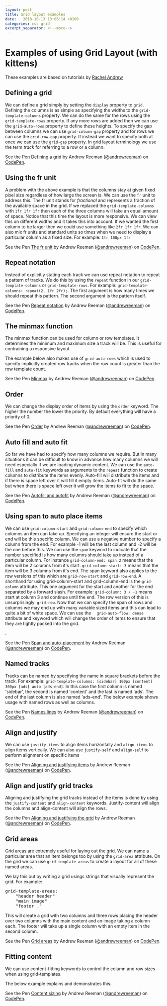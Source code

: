 ```yaml
---
layout: post
title: Grid layout examples
date:   2018-10-13 13:06:14 +0100
categories: css grid
excerpt_separator: <!--more-->
---
```


<h1>Examples of using Grid Layout (with kittens)</h1>
<p>These examples are based on tutorials by <a href="https://gridbyexample.com/">Rachel Andrew</a></p>    
<section id="section-defining">
    <h2>Defining a grid</h2>
    <p>
        We can define a grid simply by setting the <code>display</code> property to <code>grid</code>.
        Defining the columns is as simple as specifying the widths to the <code>grid-template-columns</code> property.
        We can do the same for the rows using the <code>grid-template-rows</code> property.
        If any more rows are added then we can use the <code>grid-auto-rows</code> property to define these heights.
        To specify the gap between columns we can use <code>grid-column-gap</code> property and for rows we can use the <code>grid-row-gap</code> property.
        If instead we want to specify both at once we can use the <code>grid-gap</code> property. In grid layout terminology we use the term <em>track</em> for referring to a row or a column.
    </p>
    <!--more-->
    <p data-height="500" data-theme-id="0" data-slug-hash="rqwvmM" data-default-tab="css,result" data-user="andrewreeman" data-pen-title="Defining a grid" data-preview="true" class="codepen">
        See  the Pen <a href="https://codepen.io/andrewreeman/pen/rqwvmM/">Defining a grid</a> by Andrew Reeman (<a href="https://codepen.io/andrewreeman">@andrewreeman</a>) on <a href="https://codepen.io">CodePen</a>.
    </p>
    <script async src="https://static.codepen.io/assets/embed/ei.js"></script>
</section>
<section id="section-fr">
    <h2>Using the fr unit</h2>
    <p>
        A problem with the above example is that the columns stay at given fixed pixel size regardless of how large the screen is. We can use the <code>fr</code> unit to address this.
        The fr unit stands for <em>fractional</em> and represents a fraction of the available space in the grid. 
        If we replaced the <code>grid-template-columns</code> with <code>1fr 1fr 1fr</code> then each of the three columns will take an equal amount of space.
        Notice that this time the layout is more responsive. We can view this on different widths and it takes this into account.
        If we wanted the first column to be larger then we could use something like <code>2fr 1fr 1fr</code>.
        We can also mix fr units and standard units so times when we need to display a particular column as a fixed size. For example: <code>1fr 100px 1fr</code>                                    
    </p>       
    <p data-height="500" data-theme-id="0" data-slug-hash="oawdQM" data-default-tab="css,result" data-user="andrewreeman" data-pen-title="The fr unit" data-preview="true" class="codepen">
        See the Pen <a href="https://codepen.io/andrewreeman/pen/oawdQM/">The fr unit</a> by Andrew Reeman (<a href="https://codepen.io/andrewreeman">@andrewreeman</a>) on <a href="https://codepen.io">CodePen</a>.
    </p>
    <script async src="https://static.codepen.io/assets/embed/ei.js"></script>        
</section>
<section id="section-repeat">
    <h2>Repeat notation</h2>
    <p>
        Instead of explicitly stating each track we can use repeat notation to repeat a pattern of tracks. We do this by using the <code>repeat</code> function in our <code>grid-template-columns</code> or <code>grid-template-rows</code>. For example: <code>grid-template-columns: repeat(2, 1fr 2fr);</code>. The first argument is how many times we should repeat this pattern. The second argument is the pattern itself.
    </p>
    <p data-height="500" data-theme-id="0" data-slug-hash="GYvGrb" data-default-tab="html,result" data-user="andrewreeman" data-pen-title="Repeat notation" data-preview="true" class="codepen">
        See the Pen <a href="https://codepen.io/andrewreeman/pen/GYvGrb/">Repeat notation</a> by Andrew Reeman (<a href="https://codepen.io/andrewreeman">@andrewreeman</a>) on <a href="https://codepen.io">CodePen</a>.
    </p>
    <script async src="https://static.codepen.io/assets/embed/ei.js"></script>    
</section>
<section id="section-minmax">
    <h2>The minmax function</h2>
    <p>
        The minmax function can be used for column or row templates. It determines the minimum and maximum size a track will be. This is useful for contraining a responsive layout. <aside>The example below also makes use of <code>grid-auto-rows</code> which is used to specify implicitly created row tracks when the row count is greater than the row template count. </aside>
    </p>
    <p data-height="500" data-theme-id="0" data-slug-hash="OBjGzB" data-default-tab="html,result" data-user="andrewreeman" data-pen-title="Minmax" data-preview="true" class="codepen">
        See the Pen <a href="https://codepen.io/andrewreeman/pen/OBjGzB/">Minmax</a> by Andrew Reeman (<a href="https://codepen.io/andrewreeman">@andrewreeman</a>) on <a href="https://codepen.io">CodePen</a>.
    </p>
<script async src="https://static.codepen.io/assets/embed/ei.js"></script>
</section>
<section id="section-order">
    <h2>Order</h2>
    <p>We can change the display order of items by using the <code>order</code> keyword. The higher the number the lower the priority. By default everything will have a priority of 0.</p>
    <p data-height="500" data-theme-id="0" data-slug-hash="rqzgVm" data-default-tab="html,result" data-user="andrewreeman" data-pen-title="Order" data-preview="true" class="codepen">
        See the Pen <a href="https://codepen.io/andrewreeman/pen/rqzgVm/">Order</a> by Andrew Reeman (<a href="https://codepen.io/andrewreeman">@andrewreeman</a>) on <a href="https://codepen.io">CodePen</a>.
    </p>
<script async src="https://static.codepen.io/assets/embed/ei.js"></script>
</section>
<section id="section-auto-fill">
    <h2>Auto fill and auto fit</h2>
    <p>
        So far we have had to specify how many columns we require. But in many situations it can be difficult to know in advance how many columns we will need especially if we are loading dynamic content. We can use the <code>auto-fill</code> and <code>auto-fit</code> keywords as arguments to the <code>repeat</code> function to create columns to distribute the items evenly. Auto-fill will distribute the items and if there is space left over it will fill it empty items. Auto-fit will do the same but when there is space left over it will grow the items to fit to the space.
    </p>
    <p data-height="500" data-theme-id="0" data-slug-hash="jeLoKy" data-default-tab="html,result" data-user="andrewreeman" data-pen-title="Autofill and autofit" data-preview="true" class="codepen">
        See the Pen <a href="https://codepen.io/andrewreeman/pen/jeLoKy/">Autofill and autofit</a> by Andrew Reeman (<a href="https://codepen.io/andrewreeman">@andrewreeman</a>) on <a href="https://codepen.io">CodePen</a>.
    </p>
    <script async src="https://static.codepen.io/assets/embed/ei.js"></script>
</section>
<section id="section-auto-placement">
    <h2>Using span to auto place items</h2>    
    <p>
        We can use <code>grid-column-start</code> and <code>grid-column-end</code> to specify which columns an item can take up. Specifying an integer will ensure the start or end will be this specific column. We can use a negative number to specify a column from the end. For example -1 will be the last column and -2 will be the one before this. We can use the <code>span</code> keyword to indicate that the number specified is how many columns should take up instead of a particular column. For instance <code>grid-column-end: span 2</code> means that the item will be 2 columns from it's start. <code>grid-column-start: 3</code> means that the item will be 3 columns from it's end. The span keyword also applies to the row versions of this which are <code>grid-row-start</code> and <code>grid-row-end</code>.        
        A shorthand for using grid-column-start and grid-column-end is the <code>grid-column</code> attribute. This one argument for the start and another for the end separated by a forward slash. For example: <code>grid-column: 3 / -1</code> means start at column 3 and continue until the end. The row version of this is unsurprisingly: <code>grid-row</code>.
        Now that we can specify the span of rows and columns we may end up with many variable sized items and this can lead to quite a bit of white space. 
        We can use the <code>  grid-auto-flow: dense</code> attribute and keyword which will change the order of items to ensure that they are tightly packed into the grid.
    </p>.            
    <p data-height="500" data-theme-id="0" data-slug-hash="YJxmKZ" data-default-tab="html,result" data-user="andrewreeman" data-pen-title="Span and     auto-placement" data-preview="true" class="codepen">
    See the Pen <a href="https://codepen.io/andrewreeman/pen/YJxmKZ/">Span and auto-placement</a> by Andrew Reeman (<a href="https://codepen.io/andrewreeman">@andrewreeman</a>) on <a href="https://codepen.io">CodePen</a>.
    </p>
<script async src="https://static.codepen.io/assets/embed/ei.js"></script>
</section>
<section id="section-named-lines">
    <h2>Named tracks</h2>
    <p>
        Tracks can be named by specifying the name in square brackets before the track. For example: <code>grid-template-columns: [sidebar] 100px [content] 300px [ads] auto [ads-end]</code>. In this case the first column is named 'sidebar', the second is named 'content' and the last is named 'ads'. The end of the last column is also named 'ads-end'. The below example shows usage with named rows as well as columns.        
    </p>
    <p data-height="500" data-theme-id="0" data-slug-hash="oaGvzM" data-default-tab="html,result" data-user="andrewreeman" data-pen-title="Names lines" data-preview="true" class="codepen">
        See the Pen <a href="https://codepen.io/andrewreeman/pen/oaGvzM/">Names lines</a> by Andrew Reeman (<a href="https://codepen.io/andrewreeman">@andrewreeman</a>) on <a href="https://codepen.io">CodePen</a>.
    </p>
<script async src="https://static.codepen.io/assets/embed/ei.js"></script>
</section>
<section id="section-align-justify"> 
    <h2>Align and justify</h2>
    <p>We can use <code>justify-items</code> to align items horizontally and <code>align-items</code> to align items vertically. We can also use <code>justify-self</code> and <code>align-self</code> to perform alignment on specific items</p>
    <p data-height="500" data-theme-id="0" data-slug-hash="ReLRmp" data-default-tab="html,result" data-user="andrewreeman" data-pen-title="Aligning and justifying items" data-preview="true" class="codepen">
        See the Pen <a href="https://codepen.io/andrewreeman/pen/ReLRmp/">Aligning and justifying items</a> by Andrew Reeman (<a href="https://codepen.io/andrewreeman">@andrewreeman</a>) on <a href="https://codepen.io">CodePen</a>.
    </p>
<script async src="https://static.codepen.io/assets/embed/ei.js"></script>
</section>
<section id="section-align-justfiy-grid">
    <h2>Align and justify grid tracks</h2>
    <p>Aligning and justifying the grid tracks instead of the items is done by using the <code>justify-content</code> and <code>align-content</code> keywords. Justify-content will align the columns and align-content will align the rows.</p>
    <p data-height="500" data-theme-id="0" data-slug-hash="EdwbqY" data-default-tab="html,result" data-user="andrewreeman" data-pen-title="Aligning and justifying the grid" data-preview="true" class="codepen">
        See the Pen <a href="https://codepen.io/andrewreeman/pen/EdwbqY/">Aligning and justifying the grid</a> by Andrew Reeman (<a href="https://codepen.io/andrewreeman">@andrewreeman</a>) on <a href="https://codepen.io">CodePen</a>.
    </p>
    <script async src="https://static.codepen.io/assets/embed/ei.js"></script>
</section>
<section id="section-grid-areas">
    <h2>Grid areas</h2>
    <p>Grid areas are extremely useful for laying out the grid. We can name a particular area that an item belongs too by using the <code>grid-area</code> attribute. On the grid we can use <code>grid-template-areas</code> to create a layout for all of these named areas.</p>
    <p>We lay this out by writing a grid usings strings that visually represent the grid. For example: </p>
    <samp>grid-template-areas:
        <br>&nbsp;&nbsp;&nbsp;&nbsp;"header header" 
        <br>&nbsp;&nbsp;&nbsp;&nbsp;"main image" 
        <br>&nbsp;&nbsp;&nbsp;&nbsp;"footer ."
    </samp>
    <p>This will create a grid with two columns and three rows placing the header over two columns with the main content and an image taking a column each. The footer will take up a single column with an empty item in the second column.</p>     
    <p data-height="500" data-theme-id="0" data-slug-hash="XxeYqz" data-default-tab="css,result" data-user="andrewreeman" data-pen-title="Grid areas" data-preview="true" class="codepen">
        See the Pen <a href="https://codepen.io/andrewreeman/pen/XxeYqz/">Grid areas</a> by Andrew Reeman (<a href="https://codepen.io/andrewreeman">@andrewreeman</a>) on <a href="https://codepen.io">CodePen</a>.
    </p>
    <script async src="https://static.codepen.io/assets/embed/ei.js"></script>
</section>
<section id="section-content-fit">
    <h2>Fitting content</h2>
    <p>We can use content-fitting keywords to control the column and row sizes when using grid-templates.</p>
    <p>The below example explains and demonstrates this.</p>
    <p data-height="500" data-theme-id="0" data-slug-hash="VErQXB" data-default-tab="html,result" data-user="andrewreeman" data-pen-title="Content sizing" data-preview="true" class="codepen">See the Pen <a href="https://codepen.io/andrewreeman/pen/VErQXB/">Content sizing</a> by Andrew Reeman (<a href="https://codepen.io/andrewreeman">@andrewreeman</a>) on <a href="https://codepen.io">CodePen</a>.</p>
    <script async src="https://static.codepen.io/assets/embed/ei.js"></script>
</section>